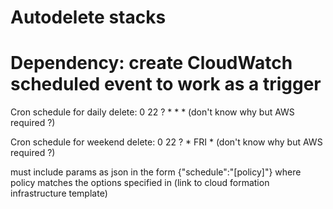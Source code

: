 # Autodelete stacks

# Dependency:  create CloudWatch scheduled event to work as a trigger
Cron schedule for daily delete:  0 22 ? * * * (don't know why but AWS required ?)

Cron schedule for weekend delete:  0 22 ? * FRI * (don't know why but AWS required ?)

must include params as json in the form {"schedule":"[policy]"} where policy matches the options specified in (link to cloud formation infrastructure template)